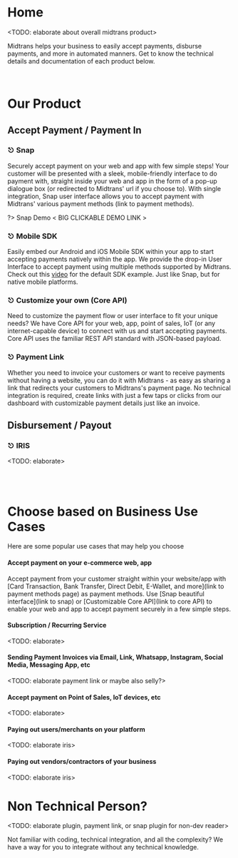# Home

<TODO: elaborate about overall midtrans product>

Midtrans helps your business to easily accept payments, disburse payments, and more in automated manners. Get to know the technical details and documentation of each product below.

<br>

# Our Product

## Accept Payment / Payment In

<div class="my-card">

### &#9099; Snap
Securely accept payment on your web and app with few simple steps! Your customer will be presented with a sleek, mobile-friendly interface to do payment with, straight inside your web and app in the form of a pop-up dialogue box (or redirected to Midtrans' url if you choose to). With single integration, Snap user interface allows you to accept payment with Midtrans' various payment methods (link to payment methods). 

?> Snap Demo < BIG CLICKABLE DEMO LINK >
</div>

<div class="my-card">

### &#9099; Mobile SDK
Easily embed our Android and iOS Mobile SDK within your app to start accepting payments natively within the app. We provide the drop-in User Interface to accept payment using multiple methods supported by Midtrans. Check out this [video](https://www.youtube.com/watch?v+EefsTMXCscg) for the default SDK example. Just like Snap, but for native mobile platforms.
</div>

<div class="my-card">

### &#9099; Customize your own (Core API)
Need to customize the payment flow or user interface to fit your unique needs? We have Core API for your web, app, point of sales, IoT (or any internet-capable device) to connect with us and start accepting payments. Core API uses the familiar REST API standard with JSON-based payload.
</div>

<div class="my-card">

### &#9099; Payment Link
Whether you need to invoice your customers or want to receive payments without having a website, you can do it with Midtrans - as easy as sharing a link that redirects your customers to Midtrans's payment page. No technical integration is required, create links with just a few taps or clicks from our dashboard with customizable payment details just like an invoice.
</div>

## Disbursement / Payout

<div class="my-card">

### &#9099; IRIS
<TODO: elaborate>
</div>


<br> <br>


# Choose based on Business Use Cases

Here are some popular use cases that may help you choose

#### Accept payment on your e-commerce web, app

Accept payment from your customer straight within your website/app with [Card Transaction, Bank Transfer, Direct Debit, E-Wallet, and more](link to payment methods page) as payment methods. Use [Snap beautiful interface](link to snap) or [Customizable Core API](link to core API) to enable your web and app to accept payment securely in a few simple steps.

#### Subscription / Recurring Service

<TODO: elaborate>

#### Sending Payment Invoices via Email, Link, Whatsapp, Instagram, Social Media, Messaging App, etc

<TODO: elaborate payment link or maybe also selly?>

#### Accept payment on Point of Sales, IoT devices, etc

<TODO: elaborate>

#### Paying out users/merchants on your platform

<TODO: elaborate iris>

#### Paying out vendors/contractors of your business

<TODO: elaborate iris>

#### <Add More Use Case>

# Non Technical Person? 

<TODO: elaborate plugin, payment link, or snap plugin for non-dev reader>

Not familiar with coding, technical integration, and all the complexity? We have a way for you to integrate without any technical knowledge.
